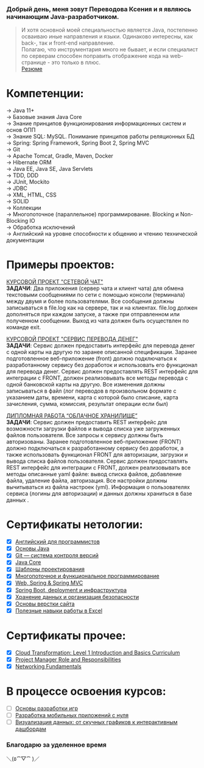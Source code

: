 ### Добрый день, меня зовут Переводова Ксения и я являюсь начинающим Java-разработчиком.

>И хотя основной моей специальностью является Java, постепенно осваиваю иные направления и языки.
Одинаково интересны, как back-, так и front-end направление.<br/>
Полагаю, что инструментария много не бывает, и если специалист по серверам способен поправить отображение кода на web-странице - это только в плюс.<br/>
>[Резюме](https://drive.google.com/file/d/1AgRkQq6VaKX00586j6Lqui9HFlWBU3EZ/view?usp=sharing)

# Компетенции:
-> Java 11+<br/>
-> Базовые знания Java Core<br/>
-> Знание принципов функционирования информационных систем и основ ОПП<br/>
-> Знание SQL: MySQL. Понимание принципов работы реляционных БД<br/>
-> Spring: Spring Framework, Spring Boot 2, Spring MVC<br/>
-> Git<br/>
-> Apache Tomcat, Gradle, Maven, Docker<br/>
-> Hibernate ORM<br/>
-> Java EE, Java SE, Java Servlets<br/>
-> TDD, DDD<br/>
-> JUnit, Mockito<br/>
-> JDBC<br/>
-> XML, HTML, CSS<br/>
-> SOLID<br/>
-> Коллекции<br/>
-> Многопоточное (параллельное) программирование. Blocking и Non-Blocking IO<br/>
-> Обработка исключений<br/>
-> Aнглийский на уровне способности к общению и чтению технической документации

# Примеры проектов:
[КУРСОВОЙ ПРОЕКТ "СЕТЕВОЙ ЧАТ"](https://github.com/xeniia-nikole/Online_Chat)<br/>
**ЗАДАЧИ**: Два приложения (сервер чата и клиент чата) для обмена текстовыми сообщениями по сети с помощью консоли (терминала) между двумя и более пользователями. Все сообщения должны записываться в file.log как на сервере, так и на клиентах. file.log должен дополняться при каждом запуске, а также при отправленном или полученном сообщении. Выход из чата должен быть осуществлен по команде exit.

[КУРСОВОЙ ПРОЕКТ "СЕРВИС ПЕРЕВОДА ДЕНЕГ"](https://github.com/xeniia-nikole/TransferService)<br/>
**ЗАДАЧИ**: Сервис должен предоставить интерфейс для перевода денег с одной карты на другую по заранее описанной спецификации. Заранее подготовленное веб-приложение (front) должно подключаться к разработанному сервису без доработок и использовать его функционал для перевода денег. Сервис должен предоставлять REST интерфейс для интеграции с FRONT, должен реализовывать все методы перевода с одной банковской карты на другую. Все изменения должны записываться в файл (лог переводов в произвольном формате с указанием даты, времени, карта с которой было списание, карта зачисления, сумма, комиссия, результат операции если был)

[ДИПЛОМНАЯ РАБОТА “ОБЛАЧНОЕ ХРАНИЛИЩЕ”](https://github.com/xeniia-nikole/CloudServiceDiploma)<br/>
**ЗАДАЧИ**: Сервис должен предоставить REST интерфейс для возможности загрузки файлов и вывода списка уже загруженных файлов пользователя. Все запросы к сервису должны быть авторизованы. Заранее подготовленное веб-приложение (FRONT) должно подключаться к разработанному сервису без доработок, а также использовать функционал FRONT для авторизации, загрузки и вывода списка файлов пользователя. Сервис должен предоставлять REST интерфейс для интеграции с FRONT, должен реализовывать все методы описанные yaml файле: вывод списка файлов, добавление файла, удаление файла, авторизация. Все настройки должны вычитываться из файла настроек (yml). Информация о пользователях сервиса (логины для авторизации) и данных должны храниться в базе данных .

# Сертификаты нетологии:
- [x] [Английский для программистов](https://netology.ru/backend/api/user/programs/10952/pdf_certificate)
- [x] [Основы Java](https://netology.ru/backend/api/user/programs/17156/pdf_certificate)
- [x] [Git — система контроля версий](https://netology.ru/backend/api/user/programs/19854/pdf_certificate)
- [x] [Java Core](https://netology.ru/backend/api/user/programs/21602/pdf_certificate)
- [x] [Шаблоны проектирования](https://netology.ru/backend/api/user/programs/21606/pdf_certificate)
- [x] [Многопоточное и функциональное программирование](https://netology.ru/backend/api/user/programs/21609/pdf_certificate)
- [x] [Web, Spring & Spring MVC](https://netology.ru/backend/api/user/programs/22950/pdf_certificate)
- [x] [Spring Boot, deployment и инфраструктура](https://netology.ru/backend/api/user/programs/22954/pdf_certificate)
- [x] [Хранение данных и организация безопасности](https://netology.ru/backend/api/user/programs/22958/pdf_certificate)
- [x] [Основы верстки сайта](https://netology.ru/backend/api/user/programs/25604/pdf_certificate)
- [x] [Полезные навыки работы в Excel](https://netology.ru/backend/api/user/programs/18411/pdf_certificate)

# Сертификаты прочее:
- [x] [Cloud Transformation: Level 1 Introduction and Basics Curriculum](https://drive.google.com/file/d/1hDyzpzxZHWyUhMEbiJDCzdKU3J6-VBFX/view?usp=drivesdk)
- [x] [Project Manager Role and Responsibilities](https://drive.google.com/file/d/1hTfNLmqsZzXiXJIlGGDt-iAEDfwtxF6I/view?usp=drivesdk)
- [x] [Networking Fundamentals](https://drive.google.com/file/d/1hPz9H4WS_nh9ksTFqnzOFwWKYtnvERsw/view?usp=drivesdk)

# В процессе освоения курсов:
- [ ] [Основы разработки игр]()
- [ ] [Разработка мобильных приложений с нуля]()
- [ ] [Визуализация данных: от скучных графиков к интерактивным дашбордам]()

### Благодарю за уделенное время <br/>
＼(٥⁀▽⁀ )／
